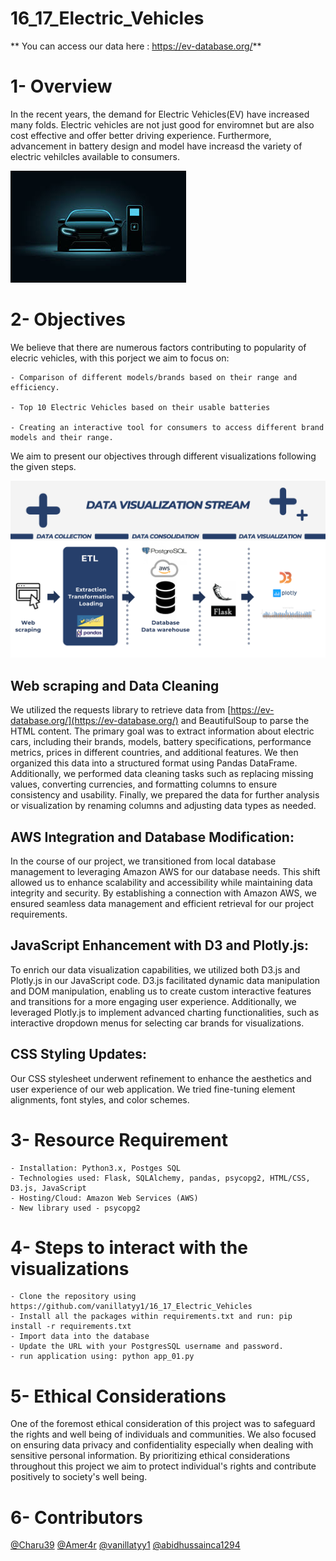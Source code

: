 # 16_17_Electric_Vehicles
**
You can access our data here : https://ev-database.org/**

# 1- Overview 
In the recent years, the demand for Electric Vehicles(EV) have increased many folds. Electric vehicles are not just good for enviromnet but are also cost effective and offer better driving experience. Furthermore, advancement in battery design and model have increasd the variety of electric vehilcles available to consumers.

![alt text](EV.png)

# 2- Objectives
We believe that there are numerous factors contributing to popularity of elecric vehicles, with this porject we aim to focus on:

    - Comparison of different models/brands based on their range and efficiency.

    - Top 10 Electric Vehicles based on their usable batteries

    - Creating an interactive tool for consumers to access different brand models and their range. 

We aim to present our objectives through different visualizations following the given steps.

![alt text](data_vis.png)

## Web scraping and Data Cleaning
We utilized the requests library to retrieve data from [https://ev-database.org/](https://ev-database.org/) and BeautifulSoup to parse the HTML content. The primary goal was to extract information about electric cars, including their brands, models, battery specifications, performance metrics, prices in different countries, and additional features. We then organized this data into a structured format using Pandas DataFrame. Additionally, we performed data cleaning tasks such as replacing missing values, converting currencies, and formatting columns to ensure consistency and usability. Finally, we prepared the data for further analysis or visualization by renaming columns and adjusting data types as needed.

## AWS Integration and Database Modification:
In the course of our project, we transitioned from local database management to leveraging Amazon AWS for our database needs. This shift allowed us to enhance scalability and accessibility while maintaining data integrity and security. By establishing a connection with Amazon AWS, we ensured seamless data management and efficient retrieval for our project requirements.

## JavaScript Enhancement with D3 and Plotly.js:
To enrich our data visualization capabilities, we utilized both D3.js and Plotly.js in our JavaScript code. D3.js facilitated dynamic data manipulation and DOM manipulation, enabling us to create custom interactive features and transitions for a more engaging user experience. Additionally, we leveraged Plotly.js to implement advanced charting functionalities, such as interactive dropdown menus for selecting car brands for visualizations. 

## CSS Styling Updates:
Our CSS stylesheet underwent refinement to enhance the aesthetics and user experience of our web application. We tried fine-tuning element alignments, font styles, and color schemes. 

# 3- Resource Requirement
    - Installation: Python3.x, Postges SQL
    - Technologies used: Flask, SQLAlchemy, pandas, psycopg2, HTML/CSS, D3.js, JavaScript
    - Hosting/Cloud: Amazon Web Services (AWS)
    - New library used - psycopg2
    
# 4- Steps to interact with the visualizations
    - Clone the repository using https://github.com/vanillatyy1/16_17_Electric_Vehicles
    - Install all the packages within requirements.txt and run: pip install -r requirements.txt
    - Import data into the database
    - Update the URL with your PostgresSQL username and password.
    - run application using: python app_01.py

# 5- Ethical Considerations
One of the foremost ethical consideration of this project was to safeguard the rights and well being of individuals and communities. We also focused on ensuring data privacy and confidentiality especially when dealing with sensitive personal information. By prioritizing ethical considerations throughout this project we aim to protect individual's rights and contribute positively to society's well being. 


# 6- Contributors 
[@Charu39](https://github.com/Charu39)
[@Amer4r](https://github.com/Amer4r)
[@vanillatyy1](https://github.com/vanillatyy1/)
[@abidhussainca1294](https://github.com/abidhussainca1294)
